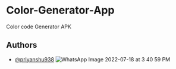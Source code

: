# Color-Generator-App
Color code Generator APK
## Authors
- [@priyanshu938](https://www.github.com/priyanshu938)
![WhatsApp Image 2022-07-18 at 3 40 59 PM](https://user-images.githubusercontent.com/65670013/179491986-99b91622-d8de-485c-9bb4-eedf216b1efa.jpeg)
